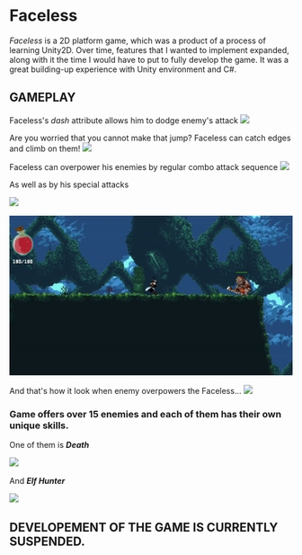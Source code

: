 # Faceless

*Faceless* is a 2D platform game, which was a product of a process of learning Unity2D. Over time, features that I wanted to implement expanded, along with it the time I would have to put to fully develop the game. It was a great building-up experience with Unity environment and C#.

## GAMEPLAY

Faceless's *dash* attribute allows him to dodge enemy's attack
![](Faceless_GIFS/dash.gif)

Are you worried that you cannot make that jump? Faceless can catch edges and climb on them!
![](Faceless_GIFS/edge_catch.gif)

Faceless can overpower his enemies by regular combo attack sequence
![](Faceless_GIFS/combo.gif)

As well as by his special attacks

![](Faceless_GIFS/special1.gif)

![](Faceless_GIFS/special2.gif)

And that's how it look when enemy overpowers the Faceless...
![](Faceless_GIFS/health_reduction.gif)

### Game offers over 15 enemies and each of them has their own unique skills.
One of them is ***Death***

![](Faceless_GIFS/death.gif)

And ***Elf Hunter***

![](Faceless_GIFS/elf_hunter.gif)

## DEVELOPEMENT OF THE GAME IS CURRENTLY SUSPENDED.


